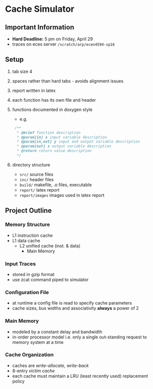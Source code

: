 # Cache Simulator

## Important Information
* **Hard Deadline:** 5 pm on Friday, April 29
* traces on eces server `/scratch/arp/ecen4594-sp16`

## Setup
1. tab size 4
2. spaces rather than hard tabs - avoids alignment issues
3. report written in latex
3. each function has its own file and header
3. functions documented in doxygen style
    * e.g.

    ```C
     /**
      * @brief function description
      * @param[in] x input variable description
      * @param[in,out] y input and output variable description
      * @param[out] z output variable description
      * @return return value description
      */
     ```
3. directory structure
    * `src/` source files
    * `inc/` header files
    * `build/` makefile, .o files, executable
    * `report/` latex report
    * `report/images` images used in latex report

## Project Outline
### Memory Structure
* L1 instruction cache
* L1 data cache
  * L2 unified cache (inst. & data)
    * Main Memory
### Input Traces
* stored in gzip format
* use zcat command piped to simulator
### Configuration File
* at runtime a config file is read to specify cache parameters
* cache sizes, bus widths and associativity **always** a power of 2
### Main Memory
* modeled by a constant delay and bandwidth
* in-order processor model i.e. only a single out-standing request to memory system at a time
### Cache Organization
* caches are *write-allocate, write-back*
* 8-entry *victim cache*
* each cache must maintain a LRU (least recently used) replacement policy
